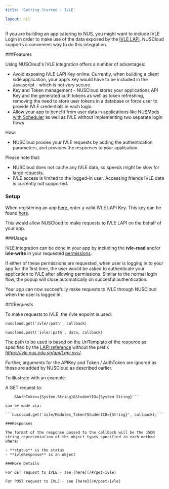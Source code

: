 ```yaml
---
title: 'Getting Started - IVLE'

layout: nil
---
```


If you are building an app catering to NUS, you might want to include IVLE Login in order to make use of the data exposed by the [IVLE LAPI](https://wiki.nus.edu.sg/display/ivlelapi/IVLE+LAPI+Overview). NUSCloud supports a convenient way to do this integration.

###Features

Using NUSCloud's IVLE integration offers a number of advantages:

* Avoid exposing IVLE LAPI Key online. Currently, when building a client side application, your app's key would have to be included in the Javascript - which is not very secure.
* Key and Token management - NUSCloud stores your applications API Key and the generated auth tokens as well as token refreshing, removing the need to store user tokens in a database or force user to provide IVLE credentials in each login.
* Allow your app to benefit from user data in applications like [NUSMods with Scheduler](http://nusmods.nuscloud.com) as well as IVLE without implementing two separate login flows

How:

* NUSCloud proxies your IVLE requests by adding the authentication parameters, and provides the responses to your application.

Please note that:

* NUSCloud does not cache any IVLE data, so speeds might be slow for large requests.
* IVLE access is limited to the logged-in user. Accessing friends IVLE data is currently not supported.

### Setup

When registering an app [here](http://nuscloud.com/client/registration), enter a valid IVLE LAPI Key. This key can be found [here](http://ivle.nus.edu.sg/LAPI/default.aspx).

This would allow NUSCloud to make requests to IVLE LAPI on the behalf of your app.

###Usage

IVLE integration can be done in your app by including the **ivle-read** and/or **ivle-write** in your requested [permissions](/#/javascript/#permissions).

If either of these permissions are requested, when user is logging in to your app for the first time, the user would be asked to authenticate your application to IVLE after allowing permissions. Similar to the normal login flow, the popup will close automatically on succesful authentication.

Your app can now succesfully make requests to IVLE through NUSCloud when the user is logged in.

###Requests

To make requests to IVLE, the /ivle enpoint is used:

```nuscloud.get('ivle/:path', callback)```

```nuscloud.post('ivle/:path', data, callback)```

The path to be used is based on the UriTemplate of the resource as specified by the [LAPI reference](https://wiki.nus.edu.sg/display/ivlelapi/LAPI+Reference) without the prefix *https://ivle.nus.edu.sg/api/Lapi.svc/*.

Further, arguments for the APIKey and Token / AuthToken are ignored as these are added by NUSCloud as described earlier.

To illustrate with an example:

A GET request to:

```https://ivle.nus.edu.sg/api/Lapi.svc/Modules_Taken?APIKey={System.String}
    &AuthToken={System.String}&StudentID={System.String}```

can be made via:

```nuscloud.get('ivle/Modules_Taken?StudentID={String}', callback);```

###Responses

The format of the response passed to the callback will be the JSON string representation of the object types specified in each method where:

- **status** is the status
- **ivleResponse** is an object

###More Details

For GET request to IVLE - see [here](/#/get-ivle)

For POST request to IVLE - see [here](/#/post-ivle)
